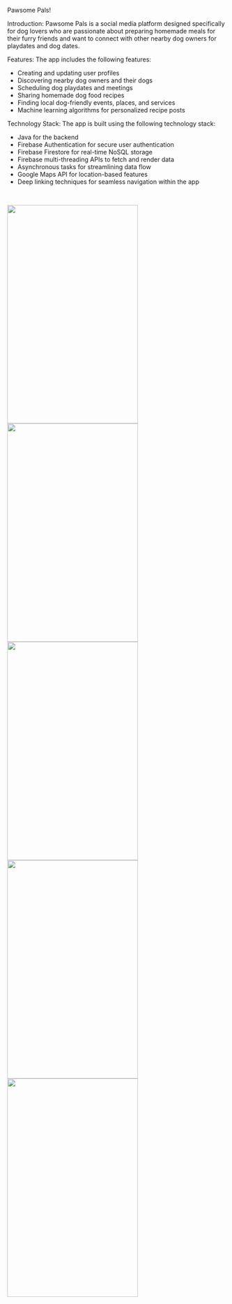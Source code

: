 Pawsome Pals!

Introduction:
Pawsome Pals is a social media platform designed specifically for dog lovers who are passionate about preparing homemade meals for their furry friends and want to connect with other nearby dog owners for playdates and dog dates.

Features:
The app includes the following features:
- Creating and updating user profiles
- Discovering nearby dog owners and their dogs
- Scheduling dog playdates and meetings
- Sharing homemade dog food recipes
- Finding local dog-friendly events, places, and services
- Machine learning algorithms for personalized recipe posts

Technology Stack:
The app is built using the following technology stack:
- Java for the backend
- Firebase Authentication for secure user authentication
- Firebase Firestore for real-time NoSQL storage
- Firebase multi-threading APIs to fetch and render data
- Asynchronous tasks for streamlining data flow
- Google Maps API for location-based features
- Deep linking techniques for seamless navigation within the app

<br>
<p>
<img src="https://github.com/komalup1991/PawsomePals/assets/132989099/69c7efb4-79ad-46a8-9563-a1b7849bea13" height="500px" width=300px">
<img src="https://github.com/komalup1991/PawsomePals/assets/132989099/98e1259a-bfa1-4588-b6a2-410ce3614ba6" height="500px" width=300px">
<img src="https://github.com/komalup1991/PawsomePals/assets/132989099/665cade6-936a-443e-97ae-47805e89766a" height="500px" width=300px">
<img src="https://github.com/komalup1991/PawsomePals/assets/132989099/c82b3907-1dce-41e6-8884-458b5e0bec2d" height="500px" width=300px">
<img src="https://github.com/komalup1991/PawsomePals/assets/132989099/9080984d-04b3-46db-8c22-9efa0b62a318" height="500px" width=300px">

</p>
